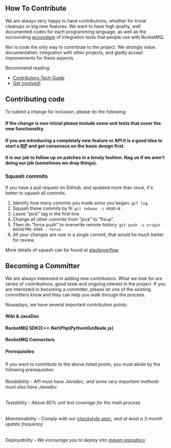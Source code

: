 ## How To Contribute

We are always very happy to have contributions, whether for trivial cleanups or big new features.
We want to have high quality, well documented codes for each programming language, as well as the surrounding [ecosystem](https://github.com/apache/rocketmq-externals) of integration tools that people use with RocketMQ.

Nor is code the only way to contribute to the project. We strongly value documentation, integration with other projects, and gladly accept improvements for these aspects.

Recommend reading:
 * [Contributors Tech Guide](http://www.apache.org/dev/contributors)
 * [Get involved!](http://www.apache.org/foundation/getinvolved.html)

## Contributing code

To submit a change for inclusion, please do the following:

#### If the change is non-trivial please include some unit tests that cover the new functionality.
#### If you are introducing a completely new feature or API it is a good idea to start a [RIP](https://github.com/apache/rocketmq/wiki/RocketMQ-Improvement-Proposal) and get consensus on the basic design first.
#### It is our job to follow up on patches in a timely fashion. Nag us if we aren't doing our job (sometimes we drop things).

### Squash commits

If you have a pull request on GitHub, and updated more than once, it's better to squash all commits.

1. Identify how many commits you made since you began: ``git log``.
2. Squash these commits by N: ``git rebase -i HEAD~N`` .
3. Leave "pick" tag in the first line.
4. Change all other commits from "pick" to "fixup".
5. Then do "force push" to overwrite remote history: ``git push -u origin ROCKETMQ-9999 --force``
6. All your changes are now in a single commit, that would be much better for review.

More details of squash can be found at [stackoverflow](https://stackoverflow.com/questions/5189560/squash-my-last-x-commits-together-using-git).

## Becoming a Committer

We are always interested in adding new contributors. What we look for are series of contributions, good taste and ongoing interest in the project. If you are interested in becoming a committer, please let one of the existing committers know and they can help you walk through the process.

Nowadays, we have several important contribution points:
#### Wiki & JavaDoc
#### RocketMQ SDK(C++\.Net\Php\Python\Go\Node.js)
#### RocketMQ Connectors

##### Prerequisites
If you want to contribute to the above listed points, you must abide by the following prerequisites:

###### Readability - API must have Javadoc, and some very important methods must also have Javadoc
###### Testability - Above 80% unit test coverage for the main process
###### Maintainability - Comply with our [checkstyle spec](style/rmq_checkstyle.xml), and at least a 3-month update frequency
###### Deployability - We encourage you to deploy into [maven repository](http://search.maven.org/)
